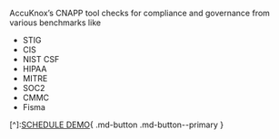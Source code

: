 
AccuKnox’s CNAPP tool checks for compliance and governance from various benchmarks like 

+ STIG
+ CIS
+ NIST CSF 
+ HIPAA
+ MITRE
+ SOC2 
+ CMMC
+ Fisma  

[^]:[SCHEDULE DEMO](https://www.accuknox.com/contact-us){ .md-button .md-button--primary }